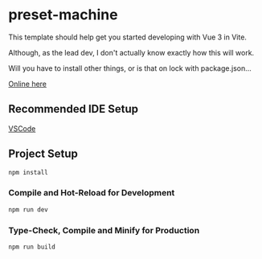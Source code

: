 # preset-machine

This template should help get you started developing with Vue 3 in Vite.

Although, as the lead dev, I don't actually know exactly how this will work.

Will you have to install other things, or is that on lock with package.json...

[Online here](https://inpursuitofsound.com/)

## Recommended IDE Setup

[VSCode](https://code.visualstudio.com/)

## Project Setup

```sh
npm install
```

### Compile and Hot-Reload for Development

```sh
npm run dev
```

### Type-Check, Compile and Minify for Production

```sh
npm run build
```
